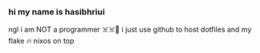 ### hi my name is hasibhriui
ngl i am NOT a programmer ☠️☠️🙏 i just use github to host dotfiles and my flake 🔥
nixos on top
